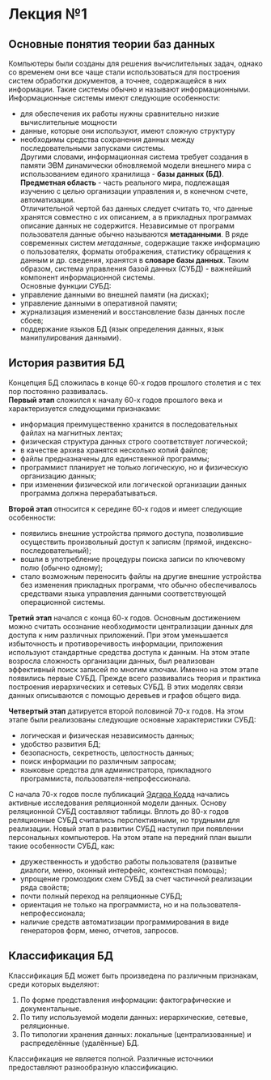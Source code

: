 # Лекция №1

## Основные понятия теории баз данных

Компьютеры были созданы для решения вычислительных задач, однако со временем они все чаще стали использоваться для построения систем обработки документов, а точнее, содержащейся в них информации. Такие системы обычно и называют информационными.  
Информационные системы имеют следующие особенности:

- для обеспечения их работы нужны сравнительно низкие вычислительные мощности
- данные, которые они используют, имеют сложную структуру
- необходимы средства сохранения данных между последовательными запусками системы.  
Другими словами, информационная система требует создания в памяти ЭВМ  динамически обновляемой модели внешнего мира с использованием единого хранилища - **базы данных (БД)**.  
**Предметная область** - часть реального мира, подлежащая изучению с целью организации управления и, в конечном счете, автоматизации.  
Отличительной чертой баз данных следует считать то, что данные хранятся совместно с их описанием, а в прикладных программах описание данных не содержится. Независимые от программ пользователя данные обычно называются **метаданными**. В ряде современных систем *метаданные*, содержащие также информацию о пользователях, форматы отображения, статистику обращения к данным и др. сведения, хранятся в **словаре базы данных**.
Таким образом, система управления базой данных (СУБД) - важнейший компонент информационной системы.  
Основные функции СУБД:
- управление данными во внешней памяти (на дисках);
- управление данными в оперативной памяти;
- журнализация изменений и восстановление базы данных после сбоев;
- поддержание языков БД (язык определения данных, язык манипулирования данными).

## История развития БД

Концепция БД сложилась в конце 60-х годов прошлого столетия и с тех пор постоянно развивалась.  
**Первый этап** сложился к началу 60-х годов прошлого века и характеризуется следующими признаками:

- информация преимущественно хранится в последовательных файлах на магнитных лентах;
- физическая структура данных строго соответствует логической;
- в качестве архива хранятся несколько копий файлов;
- файлы предназначены для единственной программы;
- программист планирует не только логическую, но и физическую организацию данных;
- при изменении физической или логической организации данных программа должна перерабатываться.

**Второй этап** относится к середине 60-х годов и имеет следующие особенности:

- появились внешние устройства прямого доступа, позволившие осуществить произвольный доступ к записям (прямой, индексно-последовательный);
- вошли в употребление процедуры поиска записи по ключевому полю (обычно одному);
- стало возможным переносить файлы на другие внешние устройства без изменения прикладных программ, что обычно обеспечивалось средствами языка управления данными соответствующей операционной системы.

**Третий этап** начался с конца 60-х годов. Основным достижением можно считать осознание необходимости централизации данных для доступа к ним различных приложений. При этом уменьшается избыточность и противоречивость информации, приложения используют стандартные средства доступа к данным. На этом этапе возросла сложность организации данных, был реализован эффективный поиск записей по многим ключам.
Именно на этом этапе появились первые СУБД. Прежде всего развивались теория и практика построения иерархических и сетевых СУБД. В этих моделях связи данных описываются с помощью деревьев и графов общего вида.

**Четвертый этап** датируется второй половиной 70-х годов. На этом этапе были реализованы следующие основные характеристики СУБД:

- логическая и физическая независимость данных;
- удобство развития БД;
- безопасность, секретность, целостность данных;
- поиск информации по различным запросам;
- языковые средства для администратора, прикладного программиста, пользователя-непрофессионала.

С начала 70-х годов после публикаций [Эдгара Кодда](https://ru.wikipedia.org/wiki/Кодд,_Эдгар) начались активные исследования  реляционной модели данных. Основу реляционной СУБД составляют таблицы. Вплоть до 80-х годов реляционные СУБД считались перспективными, но трудными для реализации.
Новый этап в развитии СУБД наступил при появлении персональных компьютеров. На этом этапе на передний план вышли  такие особенности СУБД, как:

- дружественность и удобство работы пользователя (развитые диалоги, меню, оконный интерфейс, контекстная помощь);
- упрощение громоздких схем СУБД за счет частичной реализации ряда свойств;
- почти полный переход на реляционные СУБД;
- ориентация не только на программиста, но и на пользователя-непрофессионала;
- наличие средств автоматизации программирования в виде генераторов форм, меню, отчетов, запросов.

## Классификация БД

Классификация БД может быть произведена по различным признакам, среди которых выделяют:

1. По форме представления информации: фактографические и документальные.
2. По типу используемой модели данных: иерархические, сетевые, реляционные.
3. По типологии хранения данных: локальные (централизованные) и распределённые (удалённые) БД.

Классификация не является полной. Различные источники предоставляют разнообразную классификацию.
